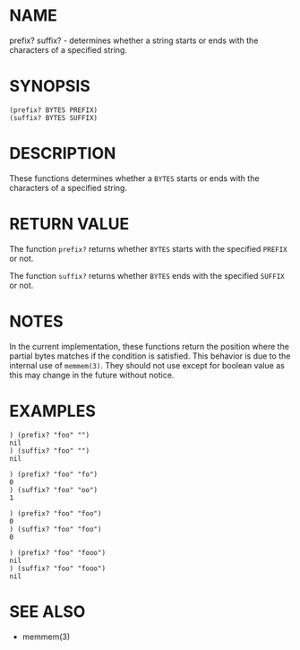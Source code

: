 # NAME
prefix? suffix? - determines whether a string starts or ends with the characters of a specified string.

# SYNOPSIS

    (prefix? BYTES PREFIX)
    (suffix? BYTES SUFFIX)

# DESCRIPTION
These functions determines whether a `BYTES` starts or ends with the characters of a specified string.

# RETURN VALUE
The function `prefix?` returns whether `BYTES` starts with the specified `PREFIX` or not.

The function `suffix?` returns whether `BYTES` ends with the specified `SUFFIX` or not.

# NOTES
In the current implementation, these functions return the position where the partial bytes matches if the condition is satisfied. This behavior is due to the internal use of `memmem(3)`. They should not use except for boolean value as this may change in the future without notice.

# EXAMPLES

    ) (prefix? "foo" "")
    nil
    ) (suffix? "foo" "")
    nil

    ) (prefix? "foo" "fo")
    0
    ) (suffix? "foo" "oo")
    1

    ) (prefix? "foo" "foo")
    0
    ) (suffix? "foo" "foo")
    0

    ) (prefix? "foo" "fooo")
    nil
    ) (suffix? "foo" "fooo")
    nil

# SEE ALSO
- memmem(3)
